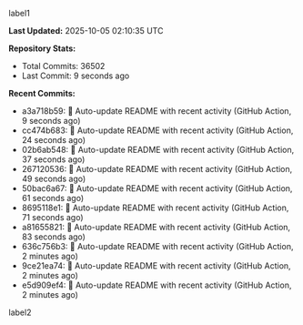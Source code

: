 
label1 
<!-- ACTIVITY_START -->
**Last Updated:** 2025-10-05 02:10:35 UTC

**Repository Stats:**
- Total Commits: 36502
- Last Commit: 9 seconds ago

**Recent Commits:**
- a3a718b59: 🤖 Auto-update README with recent activity (GitHub Action, 9 seconds ago)
- cc474b683: 🤖 Auto-update README with recent activity (GitHub Action, 24 seconds ago)
- 02b6ab548: 🤖 Auto-update README with recent activity (GitHub Action, 37 seconds ago)
- 267120536: 🤖 Auto-update README with recent activity (GitHub Action, 49 seconds ago)
- 50bac6a67: 🤖 Auto-update README with recent activity (GitHub Action, 61 seconds ago)
- 8695118e1: 🤖 Auto-update README with recent activity (GitHub Action, 71 seconds ago)
- a81655821: 🤖 Auto-update README with recent activity (GitHub Action, 83 seconds ago)
- 636c756b3: 🤖 Auto-update README with recent activity (GitHub Action, 2 minutes ago)
- 9ce21ea74: 🤖 Auto-update README with recent activity (GitHub Action, 2 minutes ago)
- e5d909ef4: 🤖 Auto-update README with recent activity (GitHub Action, 2 minutes ago)
<!-- ACTIVITY_END -->

label2
